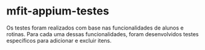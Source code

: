 # mfit-appium-testes

Os testes foram realizados com base nas funcionalidades de alunos e rotinas. Para cada uma dessas funcionalidades, foram desenvolvidos testes específicos para adicionar e excluir itens.
